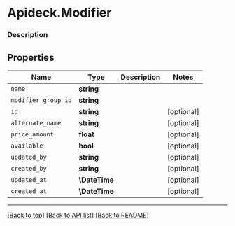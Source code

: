 # Apideck.Modifier

### Description

## Properties
Name | Type | Description | Notes
------------ | ------------- | ------------- | -------------
`name` | **string** |  | 
`modifier_group_id` | **string** |  | 
`id` | **string** |  | [optional] 
`alternate_name` | **string** |  | [optional] 
`price_amount` | **float** |  | [optional] 
`available` | **bool** |  | [optional] 
`updated_by` | **string** |  | [optional] 
`created_by` | **string** |  | [optional] 
`updated_at` | **\DateTime** |  | [optional] 
`created_at` | **\DateTime** |  | [optional] 





---

[[Back to top]](#) [[Back to API list]](../../../../README.md#documentation-for-api-endpoints) [[Back to README]](../../../../README.md)


